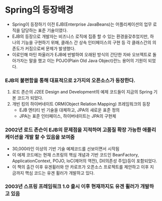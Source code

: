 # Spring의 등장배경

- Spring이 등장하기 이전 EJB(Enterprise JavaBeans)는 어플리케이션의 업무 로직을 담당하는 표준 기술이였다.
- EJB의 등장으로 개발자는 비즈니스 로직에 집중 할 수 있는 환경을갖추었지만, 하나의 기능을 구현하기 위해, 클래스 간 상속 인터페이스의 구현 등 각 클래스간의 의존도가 커짐으로써 문제가 발생했다.
- 이로인해 마틴 파울러가 EJB에 반발하여 오래된 방식의 간단한 자바 오브젝트로 돌아가자는 말을 했고 이는 POJO(Plain Old Java Object)란느 용어의 기원이 되었다.

### EJB의 불편함을 통해 대표적으로 2가지의 오픈소스가 등장한다.

1. 로드 존슨의 J2EE Design and Development의 예제 코드들이 지금의 Spring 기본 코드가 되었다.
2. 개빈 킹의 하이버네이트 ORM(Object Relation Mapping)  프레임워크의 등장
   - EJB 엔티티 빈 기술을 대체하고, JPA의 새로운 표준 정의
   - JPA는 표준 인터페이스, 하이버네이트는 JPA의 구현체

### 2002년 로드 존슨이 EJB의 문제점을 지적하며 고품질 확장 가능한 애플리케이션을 개발 할 수 있음을 보여줌

- 30,000라인 이상의 기반 기술 예제코드를 선보이면서 시작됨
- 이 에제 코드에는 현재 스프링의 핵심 개념과 기반 코드인 BeanFactory, ApplicationContext, POJO, IoC(제어의 역전), DI(의존성 주입)등이 포함되었다.
- 이 책의 출간 이후 유겐휠러와 얀 카로프가 오픈소스 프로젝트를 제안하고 이후 지금까지 핵심 코드는 유겐 휠러가 개발하고 있다.

### 2003년 스프링 프레임워크 1.0 출시 이후 현재까지도 유겐 휠러가 개발하고 있음
